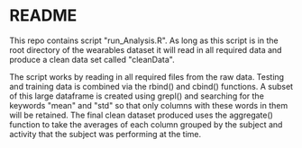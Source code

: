 # README

This repo contains script "run_Analysis.R". As long as this script is in the root directory of the wearables dataset it will read in all required data and produce a clean data set called "cleanData".

The script works by reading in all required files from the raw data. Testing and training data is combined via the rbind() and cbind() functions. A subset of this large dataframe is created using grepl() and searching for the keywords "mean" and "std" so that only columns with these words in them will be retained. The final clean dataset produced uses the aggregate() function to take the averages of each column grouped by the subject and activity that the subject was performing at the time. 
